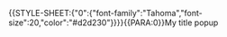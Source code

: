 {{STYLE-SHEET:{"0":{"font-family":"Tahoma","font-size":20,"color":"#d2d230"}}}}{{PARA:0}}My title popup